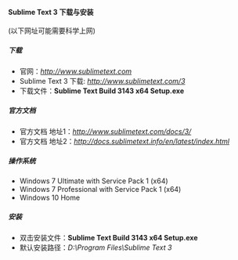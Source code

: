 
#### Sublime Text 3 下载与安装

(以下网址可能需要科学上网)

##### 下载
* 官网：*http://www.sublimetext.com*
* Sublime Text 3 下载: *http://www.sublimetext.com/3*
* 下载文件：**Sublime Text Build 3143 x64 Setup.exe**

##### 官方文档
* 官方文档 地址1：*http://www.sublimetext.com/docs/3/*
* 官方文档 地址2：*http://docs.sublimetext.info/en/latest/index.html*

##### 操作系统
* Windows 7 Ultimate with Service Pack 1 (x64)
* Windows 7 Professional with Service Pack 1 (x64)
* Windows 10 Home

##### 安装
* 双击安装文件：**Sublime Text Build 3143 x64 Setup.exe**
* 默认安装路径：*D:\Program Files\Sublime Text 3*
